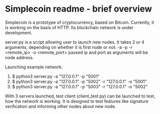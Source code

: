 # Simplecoin readme - brief overview
Simplecoin is a prototype of cryptocurrency, based on Bitcoin. Currently, it is working on the basis of HTTP. Its blockchain network is under development.

server.py is a script allowing user to launch new nodes. It takes 2 or 4 arguments, depending on whether it is first node or not:
-a <ip> -p <port> -r <remote_ip> -o <remote_port>
passed ip and port as arguments will be node address.

Launching example network:

1. $ python3 server.py -a "127.0.0.1" -p "5001"
2. $ python3 server.py -a "127.0.0.1" -p "5002" -r "127.0.0.1" -o "5001"
3. $ python3 server.py -a "127.0.0.1" -p "5003" -r "127.0.0.1" -o "5002"

With 3 servers launched, test client (client_test.py) can be launched to test, how the network is working. It is designed to test features like signature verification and informing other nodes about new node.
